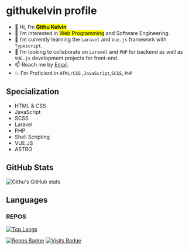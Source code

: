 #  **githukelvin profile**

- 👋 Hi, I’m <mark>**Githu Kelvin**</mark>
- 👀 I’m interested in <mark>Web Programming</mark> and Software Engineering.
- 🌱 I’m currently learning the `Laravel` and `Vue.js` framework with `Typescript`.
- 💞️ I’m looking to collaborate on `Laravel` and `PHP` for backend as well as `VUE.js` development projects for front-end.
- 📫 Reach me by <!--[Mobile No](0758206444) or text via--> [Email](kelvingithu019@gmail.com).
- 💥 I'm Proficient in `HTML/CSS` ,`JavaScript`,`SCSS`, `PHP`  

## Specialization

- HTML & CSS
- JavaScript
- SCSS
- Laravel
- PHP
- Shell Scripting
- VUE.JS
- ASTRO




## GitHub Stats

![Githu's GitHub stats](https://github-readme-stats.vercel.app/api?username=githukelvin&show_icons=true&theme=merko)

## Languages

### REPOS

[![Top Langs](https://github-readme-stats.vercel.app/api/top-langs/?username=githukelvin&layout=compact)](https://github.com/githukelvin/github-readme-stats)


[![Repos Badge](https://badges.pufler.dev/repos/githukelvin)](https://badges.pufler.dev)
[![Visits Badge](https://badges.pufler.dev/visits/githukelvin/badge-it)](https://badges.pufler.dev)
